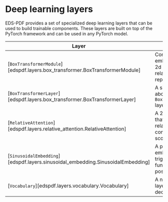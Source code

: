 # Deep learning layers

EDS-PDF provides a set of specialized deep learning layers that can be used to build trainable
components. These layers are built on top of the PyTorch framework and can be used in
any PyTorch model.

| Layer                                                                           | Description                                                                                 |
|---------------------------------------------------------------------------------|---------------------------------------------------------------------------------------------|
| [`BoxTransformerModule`][edspdf.layers.box_transformer.BoxTransformerModule]    | Contextualize box embeddings with a 2d Transformer with relative position representations   |
| [`BoxTransformerLayer`][edspdf.layers.box_transformer.BoxTransformerLayer]      | A single layer of the above `BoxTransformerModule` layer                                    |
| [`RelativeAttention`][edspdf.layers.relative_attention.RelativeAttention]       | A 2d attention layer that optionally uses relative position to compute its attention scores |
| [`SinusoidalEmbedding`][edspdf.layers.sinusoidal_embedding.SinusoidalEmbedding] | A position embedding that uses trigonometric functions to encode positions                  |
| [`Vocabulary`][edspdf.layers.vocabulary.Vocabulary]                             | A non deep learning layer to encodes / decode vocabularies                                  |
